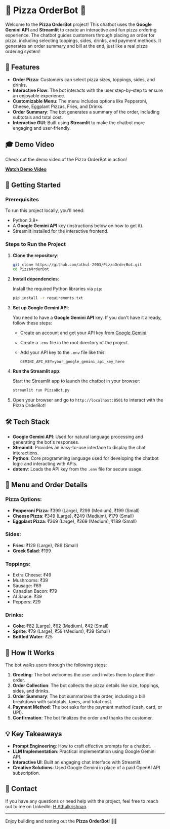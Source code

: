 # 🤖 Pizza OrderBot 🍕

Welcome to the **Pizza OrderBot** project! This chatbot uses the **Google Gemini API** and **Streamlit** to create an interactive and fun pizza ordering experience. The chatbot guides customers through placing an order for pizza, including selecting toppings, sides, drinks, and payment methods. It generates an order summary and bill at the end, just like a real pizza ordering system!

## 🌟 Features

- **Order Pizza**: Customers can select pizza sizes, toppings, sides, and drinks.
- **Interactive Flow**: The bot interacts with the user step-by-step to ensure an enjoyable experience.
- **Customizable Menu**: The menu includes options like Pepperoni, Cheese, Eggplant Pizzas, Fries, and Drinks.
- **Order Summary**: The bot generates a summary of the order, including subtotals and total cost.
- **Interactive GUI**: Built using **Streamlit** to make the chatbot more engaging and user-friendly.

## 🎓 Demo Video

Check out the demo video of the Pizza OrderBot in action!  

[**Watch Demo Video**](https://github.com/user-attachments/assets/daa610e0-6e9a-4864-a68b-647c0eb38120)

## 🚀 Getting Started

### Prerequisites

To run this project locally, you'll need:

- Python 3.8+
- A **Google Gemini API** key (instructions below on how to get it).
- Streamlit installed for the interactive frontend.

### Steps to Run the Project

1. **Clone the repository**:

    ```bash
    git clone https://github.com/athul-2003/PizzaOrderBot.git
    cd PizzaOrderBot
    ```

2. **Install dependencies**:

    Install the required Python libraries via `pip`:

    ```bash
    pip install -r requirements.txt
    ```

3. **Set up Google Gemini API**:

    You need to have a **Google Gemini API** key. If you don't have it already, follow these steps:

    - Create an account and get your API key from [Google Gemini](https://generativeai.google.com/).
    - Create a `.env` file in the root directory of the project.
    - Add your API key to the `.env` file like this:

      ```env
      GEMINI_API_KEY=your_google_gemini_api_key_here
      ```

4. **Run the Streamlit app**:

    Start the Streamlit app to launch the chatbot in your browser:

    ```bash
    streamlit run PizzaBot.py
    ```

5. Open your browser and go to `http://localhost:8501` to interact with the Pizza OrderBot!

## 🛠️ Tech Stack

- **Google Gemini API**: Used for natural language processing and generating the bot's responses.
- **Streamlit**: Provides an easy-to-use interface to display the chat interactions.
- **Python**: Core programming language used for developing the chatbot logic and interacting with APIs.
- **dotenv**: Loads the API key from the `.env` file for secure usage.

## 📄 Menu and Order Details

### Pizza Options:
- **Pepperoni Pizza**: ₹399 (Large), ₹299 (Medium), ₹199 (Small)
- **Cheese Pizza**: ₹349 (Large), ₹249 (Medium), ₹179 (Small)
- **Eggplant Pizza**: ₹369 (Large), ₹269 (Medium), ₹189 (Small)

### Sides:
- **Fries**: ₹129 (Large), ₹89 (Small)
- **Greek Salad**: ₹199

### Toppings:
- Extra Cheese: ₹49
- Mushrooms: ₹39
- Sausage: ₹69
- Canadian Bacon: ₹79
- AI Sauce: ₹39
- Peppers: ₹29

### Drinks:
- **Coke**: ₹82 (Large), ₹62 (Medium), ₹42 (Small)
- **Sprite**: ₹79 (Large), ₹59 (Medium), ₹39 (Small)
- **Bottled Water**: ₹25

## 🤖 How It Works

The bot walks users through the following steps:
1. **Greeting**: The bot welcomes the user and invites them to place their order.
2. **Order Collection**: The bot collects the pizza details like size, toppings, sides, and drinks.
3. **Order Summary**: The bot summarizes the order, including a bill breakdown with subtotals, taxes, and total cost.
4. **Payment Method**: The bot asks for the payment method (cash, card, or UPI).
5. **Confirmation**: The bot finalizes the order and thanks the customer.

## 💡 Key Takeaways

- **Prompt Engineering**: How to craft effective prompts for a chatbot.
- **LLM Implementation**: Practical implementation using Google Gemini API.
- **Interactive UI**: Built an engaging chat interface with Streamlit.
- **Creative Solutions**: Used Google Gemini in place of a paid OpenAI API subscription.

## 💬 Contact

If you have any questions or need help with the project, feel free to reach out to me on LinkedIn: [H Athulkrishnan](https://www.linkedin.com/in/athulkrishnan/).

---

Enjoy building and testing out the **Pizza OrderBot**! 🍕🤖


